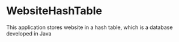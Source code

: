 # WebsiteHashTable
This application stores website in a hash table, which is a database developed in Java
